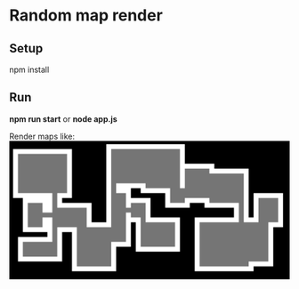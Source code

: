 # Random map render

## Setup

npm install

## Run

**npm run start** or **node app.js**

Render maps like:
![Image alt](https://github.com/Ikaru90/map-render/blob/master/client/assets/map_render.png)
